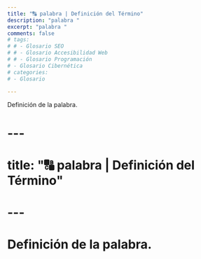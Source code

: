 ```yaml
---
title: "🔠 palabra | Definición del Término"
description: "palabra "
excerpt: "palabra "
comments: false
# tags:
# # - Glosario SEO
# # - Glosario Accesibilidad Web
# # - Glosario Programación
# - Glosario Cibernética
# categories:
# - Glosario

---
```


Definición de la palabra.

# ---
# title: "🔠 palabra | Definición del Término"
# 
# ---
# 
# Definición de la palabra.